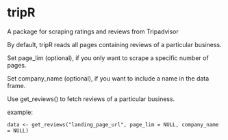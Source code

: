 # tripR
A package for scraping ratings and reviews from Tripadvisor

By default, tripR reads all pages containing reviews of a particular business.

Set page_lim (optional), if you only want to scrape a specific number of pages.

Set company_name (optional), if you want to include a name in the data frame.

Use get_reviews() to fetch reviews of a particular business.

example:
```{r}
data <- get_reviews("landing_page_url", page_lim = NULL, company_name = NULL)
```
